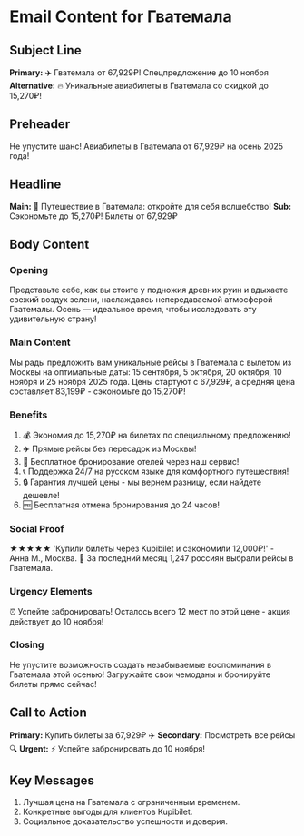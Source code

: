 # Email Content for Гватемала

## Subject Line
**Primary:** ✈️ Гватемала от 67,929₽! Спецпредложение до 10 ноября
**Alternative:** 🔥 Уникальные авиабилеты в Гватемала со скидкой до 15,270₽!

## Preheader
Не упустите шанс! Авиабилеты в Гватемала от 67,929₽ на осень 2025 года!

## Headline
**Main:** 🌅 Путешествие в Гватемала: откройте для себя волшебство!
**Sub:** Сэкономьте до 15,270₽! Билеты от 67,929₽

## Body Content

### Opening
Представьте себе, как вы стоите у подножия древних руин и вдыхаете свежий воздух зелени, наслаждаясь непередаваемой атмосферой Гватемалы. Осень — идеальное время, чтобы исследовать эту удивительную страну!

### Main Content
Мы рады предложить вам уникальные рейсы в Гватемала с вылетом из Москвы на оптимальные даты: 15 сентября, 5 октября, 20 октября, 10 ноября и 25 ноября 2025 года. Цены стартуют с 67,929₽, а средняя цена составляет 83,199₽ - сэкономьте до 15,270₽!

### Benefits
1. 💰 Экономия до 15,270₽ на билетах по специальному предложению!
2. ✈️ Прямые рейсы без пересадок из Москвы!
3. 🏨 Бесплатное бронирование отелей через наш сервис!
4. 📞 Поддержка 24/7 на русском языке для комфортного путешествия!
5. 🔒 Гарантия лучшей цены - мы вернем разницу, если найдете дешевле!
6. 🆓 Бесплатная отмена бронирования до 24 часов!

### Social Proof
★★★★★ 'Купили билеты через Kupibilet и сэкономили 12,000₽!' - Анна М., Москва. 🎯 За последний месяц 1,247 россиян выбрали рейсы в Гватемала.

### Urgency Elements
⏰ Успейте забронировать! Осталось всего 12 мест по этой цене - акция действует до 10 ноября!

### Closing
Не упустите возможность создать незабываемые воспоминания в Гватемала этой осенью! Загружайте свои чемоданы и бронируйте билеты прямо сейчас!

## Call to Action
**Primary:** Купить билеты за 67,929₽ ✈️
**Secondary:** Посмотреть все рейсы 🔍
**Urgent:** ⚡ Успейте забронировать до 10 ноября!

## Key Messages
1. Лучшая цена на Гватемала с ограниченным временем.
2. Конкретные выгоды для клиентов Kupibilet.
3. Социальное доказательство успешности и доверия.
